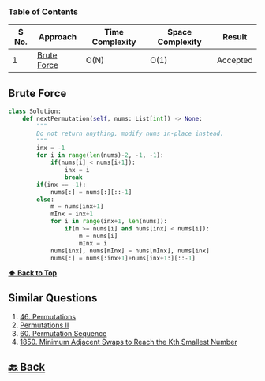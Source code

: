 ### Table of Contents

| S No. | Approach                    | Time Complexity | Space Complexity | Result   |
| ----- | --------------------------- | --------------- | ---------------- | -------- |
| 1     | [Brute Force](#Brute-Force) | O(N)            | O(1)             | Accepted |

### <h2>Brute Force</h2>

```py
class Solution:
    def nextPermutation(self, nums: List[int]) -> None:
        """
        Do not return anything, modify nums in-place instead.
        """
        inx = -1
        for i in range(len(nums)-2, -1, -1):
            if(nums[i] < nums[i+1]):
                inx = i
                break
        if(inx == -1):
            nums[:] = nums[:][::-1]
        else:
            m = nums[inx+1]
            mInx = inx+1
            for i in range(inx+1, len(nums)):
                if(m >= nums[i] and nums[inx] < nums[i]):
                    m = nums[i]
                    mInx = i
            nums[inx], nums[mInx] = nums[mInx], nums[inx]
            nums[:] = nums[:inx+1]+nums[inx+1:][::-1]
```

**[⬆ Back to Top](#table-of-contents)**

<h2>Similar Questions</h2>

1. <a href="https://leetcode.com/problems/permutations/description/">46. Permutations</a>
1. <a href="https://leetcode.com/problems/permutations-ii/description/">Permutations II</a>
1. <a href="https://leetcode.com/problems/permutation-sequence/description/">60. Permutation Sequence</a>
1. <a href="https://leetcode.com/problems/minimum-adjacent-swaps-to-reach-the-kth-smallest-number/description/">1850. Minimum Adjacent Swaps to Reach the Kth Smallest Number</a>

<h2><a href="https://github.com/sanjay9616/Striver-180/blob/master/README.md"> 🔙 Back</a></h2>
